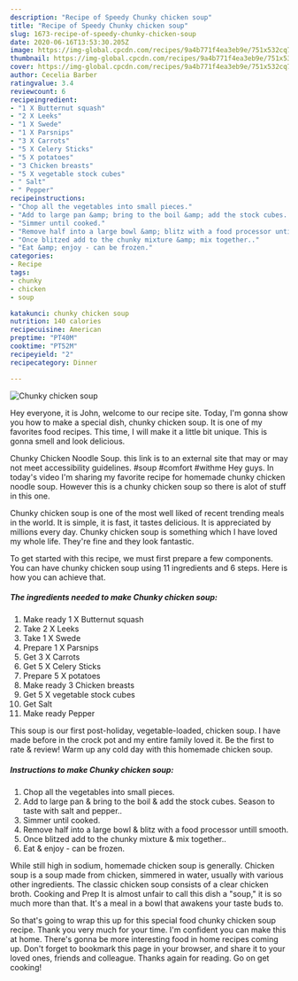```yaml
---
description: "Recipe of Speedy Chunky chicken soup"
title: "Recipe of Speedy Chunky chicken soup"
slug: 1673-recipe-of-speedy-chunky-chicken-soup
date: 2020-06-16T13:53:30.205Z
image: https://img-global.cpcdn.com/recipes/9a4b771f4ea3eb9e/751x532cq70/chunky-chicken-soup-recipe-main-photo.jpg
thumbnail: https://img-global.cpcdn.com/recipes/9a4b771f4ea3eb9e/751x532cq70/chunky-chicken-soup-recipe-main-photo.jpg
cover: https://img-global.cpcdn.com/recipes/9a4b771f4ea3eb9e/751x532cq70/chunky-chicken-soup-recipe-main-photo.jpg
author: Cecelia Barber
ratingvalue: 3.4
reviewcount: 6
recipeingredient:
- "1 X Butternut squash"
- "2 X Leeks"
- "1 X Swede"
- "1 X Parsnips"
- "3 X Carrots"
- "5 X Celery Sticks"
- "5 X potatoes"
- "3 Chicken breasts"
- "5 X vegetable stock cubes"
- " Salt"
- " Pepper"
recipeinstructions:
- "Chop all the vegetables into small pieces."
- "Add to large pan &amp; bring to the boil &amp; add the stock cubes. Season to taste with salt and pepper.."
- "Simmer until cooked."
- "Remove half into a large bowl &amp; blitz with a food processor untill smooth."
- "Once blitzed add to the chunky mixture &amp; mix together.."
- "Eat &amp; enjoy - can be frozen."
categories:
- Recipe
tags:
- chunky
- chicken
- soup

katakunci: chunky chicken soup 
nutrition: 140 calories
recipecuisine: American
preptime: "PT40M"
cooktime: "PT52M"
recipeyield: "2"
recipecategory: Dinner

---
```



![Chunky chicken soup](https://img-global.cpcdn.com/recipes/9a4b771f4ea3eb9e/751x532cq70/chunky-chicken-soup-recipe-main-photo.jpg)

Hey everyone, it is John, welcome to our recipe site. Today, I'm gonna show you how to make a special dish, chunky chicken soup. It is one of my favorites food recipes. This time, I will make it a little bit unique. This is gonna smell and look delicious.

Chunky Chicken Noodle Soup. this link is to an external site that may or may not meet accessibility guidelines. #soup #comfort #withme Hey guys. In today&#39;s video I&#39;m sharing my favorite recipe for homemade chunky chicken noodle soup. However this is a chunky chicken soup so there is alot of stuff in this one.

Chunky chicken soup is one of the most well liked of recent trending meals in the world. It is simple, it is fast, it tastes delicious. It is appreciated by millions every day. Chunky chicken soup is something which I have loved my whole life. They're fine and they look fantastic.


To get started with this recipe, we must first prepare a few components. You can have chunky chicken soup using 11 ingredients and 6 steps. Here is how you can achieve that.

<!--inarticleads1-->

##### The ingredients needed to make Chunky chicken soup:

1. Make ready 1 X Butternut squash
1. Take 2 X Leeks
1. Take 1 X Swede
1. Prepare 1 X Parsnips
1. Get 3 X Carrots
1. Get 5 X Celery Sticks
1. Prepare 5 X potatoes
1. Make ready 3 Chicken breasts
1. Get 5 X vegetable stock cubes
1. Get  Salt
1. Make ready  Pepper


This soup is our first post-holiday, vegetable-loaded, chicken soup. I have made before in the crock pot and my entire family loved it. Be the first to rate &amp; review! Warm up any cold day with this homemade chicken soup. 

<!--inarticleads2-->

##### Instructions to make Chunky chicken soup:

1. Chop all the vegetables into small pieces.
1. Add to large pan &amp; bring to the boil &amp; add the stock cubes. Season to taste with salt and pepper..
1. Simmer until cooked.
1. Remove half into a large bowl &amp; blitz with a food processor untill smooth.
1. Once blitzed add to the chunky mixture &amp; mix together..
1. Eat &amp; enjoy - can be frozen.


While still high in sodium, homemade chicken soup is generally. Chicken soup is a soup made from chicken, simmered in water, usually with various other ingredients. The classic chicken soup consists of a clear chicken broth. Cooking and Prep It is almost unfair to call this dish a &#34;soup,&#34; it is so much more than that. It&#39;s a meal in a bowl that awakens your taste buds to. 

So that's going to wrap this up for this special food chunky chicken soup recipe. Thank you very much for your time. I'm confident you can make this at home. There's gonna be more interesting food in home recipes coming up. Don't forget to bookmark this page in your browser, and share it to your loved ones, friends and colleague. Thanks again for reading. Go on get cooking!
